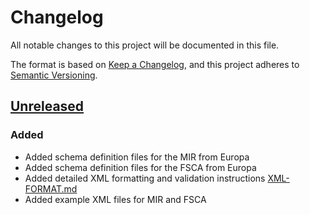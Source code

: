 # Changelog

All notable changes to this project will be documented in this file.

The format is based on [Keep a Changelog](https://keepachangelog.com/en/1.0.0/),
and this project adheres to [Semantic Versioning](https://semver.org/spec/v2.0.0.html).

## [Unreleased](https://github.com/iwcharlton/meddev-xml/compare/master...develop)

### Added 

- Added schema definition files for the MIR from Europa
- Added schema definition files for the FSCA from Europa
- Added detailed XML formatting and validation instructions [XML-FORMAT.md](XML-FORMAT.md)
- Added example XML files for MIR and FSCA

